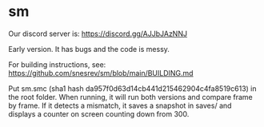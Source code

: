 # sm

Our discord server is: https://discord.gg/AJJbJAzNNJ

Early version. It has bugs and the code is messy.

For building instructions, see: https://github.com/snesrev/sm/blob/main/BUILDING.md

Put sm.smc (sha1 hash da957f0d63d14cb441d215462904c4fa8519c613) in the root folder. When running, it will run both versions and compare frame by frame. If it detects a mismatch, it saves a snapshot in saves/ and displays a counter on screen counting down from 300.

